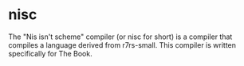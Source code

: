 # nisc

The "Nis isn't scheme" compiler (or nisc for short) is a compiler
that compiles a language derived from r7rs-small.  This compiler is written
specifically for The Book.
